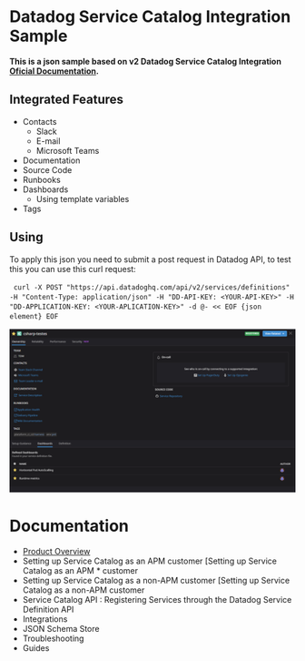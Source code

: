 # Datadog Service Catalog Integration Sample

**This is a json sample based on v2 Datadog Service Catalog Integration [Oficial Documentation](https://github.com/DataDog/schema).**

## Integrated Features 
- Contacts
  - Slack
  - E-mail
  - Microsoft Teams
- Documentation
- Source Code
- Runbooks
- Dashboards
  - Using template variables
- Tags

## Using
To apply this json you need to submit a post request in Datadog API, to test this you can use this curl request:

` 
  curl -X POST "https://api.datadoghq.com/api/v2/services/definitions" -H "Content-Type: application/json" -H "DD-API-KEY: <YOUR-API-KEY>" -H "DD-APPLICATION-KEY: <YOUR-APLICATION-KEY>" -d @- << EOF
  {json element}
  EOF
`


![ServiceCatalogExample](./ServiceCatalogSample.png)


# Documentation 
* [Product Overview](https://docs.datadoghq.com/tracing/faq/service_catalog/)
* Setting up Service Catalog as an APM customer [Setting up Service Catalog as an APM * customer
* Setting up Service Catalog as a non-APM customer [Setting up Service Catalog as a non-APM customer
* Service Catalog API : Registering Services through the Datadog Service Definition API
* Integrations 
* JSON Schema Store 
* Troubleshooting 
* Guides
